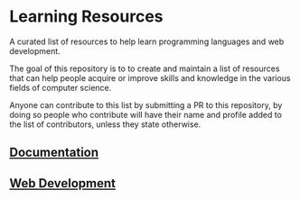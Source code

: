 # Learning Resources

A curated list of resources to help learn programming languages and web development.

The goal of this repository is to to create and maintain a list of resources that can help people acquire or improve skills and knowledge in the various fields of computer science.

Anyone can contribute to this list by submitting a PR to this repository, by doing so people who contribute will have their name and profile added to the list of contributors, unless they state otherwise.

## [Documentation](Documentation.md)

## [Web Development](WebDevelopment.md)
